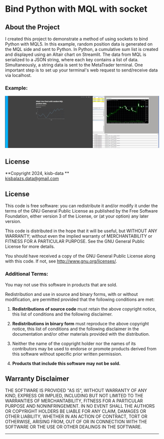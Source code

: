 # Bind Python with MQL with socket

## About the Project

I created this project to demonstrate a method of using sockets to bind Python with MQL5. In this example, random position data is generated on the MQL side and sent to Python. In Python, a cumulative sum list is created and displayed using an Altair chart on Streamlit. The data from MQL is serialized to a JSON string, where each key contains a list of data. Simultaneously, a string data is sent to the MetaTrader terminal. One important step is to set up your terminal's web request to send/receive data via localhost.

### Example:
![Example](Images/SocketExample.gif)

## License

**Copyright 2024, kisb-data **  
kisbalazs.data@gmail.com 

## License

This code is free software: you can redistribute it and/or modify it under the terms of the GNU General Public License as published by the Free Software Foundation, either version 3 of the License, or (at your option) any later version.

This code is distributed in the hope that it will be useful, but WITHOUT ANY WARRANTY; without even the implied warranty of MERCHANTABILITY or FITNESS FOR A PARTICULAR PURPOSE. See the GNU General Public License for more details.

You should have received a copy of the GNU General Public License along with this code. If not, see <http://www.gnu.org/licenses/>.

### Additional Terms:

You may not use this software in products that are sold.

Redistribution and use in source and binary forms, with or without modification, are permitted provided that the following conditions are met:

1. **Redistributions of source code** must retain the above copyright notice, this list of conditions and the following disclaimer.

2. **Redistributions in binary form** must reproduce the above copyright notice, this list of conditions and the following disclaimer in the documentation and/or other materials provided with the distribution.

3. Neither the name of the copyright holder nor the names of its contributors may be used to endorse or promote products derived from this software without specific prior written permission.

4. **Products that include this software may not be sold.**

## Warranty Disclaimer

THE SOFTWARE IS PROVIDED "AS IS", WITHOUT WARRANTY OF ANY KIND, EXPRESS OR IMPLIED, INCLUDING BUT NOT LIMITED TO THE WARRANTIES OF MERCHANTABILITY, FITNESS FOR A PARTICULAR PURPOSE AND NONINFRINGEMENT. IN NO EVENT SHALL THE AUTHORS OR COPYRIGHT HOLDERS BE LIABLE FOR ANY CLAIM, DAMAGES OR OTHER LIABILITY, WHETHER IN AN ACTION OF CONTRACT, TORT OR OTHERWISE, ARISING FROM, OUT OF OR IN CONNECTION WITH THE SOFTWARE OR THE USE OR OTHER DEALINGS IN THE SOFTWARE.

---